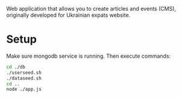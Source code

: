 Web application that allows you to create articles and events (CMS), originally developed for Ukrainian expats website.

Setup
=====

Make sure mongodb service is running. Then execute commands:

```sh
cd ./db
./userseed.sh
./dataseed.sh
cd ..
node ./app.js
```
